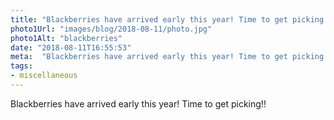 ```yaml
---
title: "Blackberries have arrived early this year! Time to get picking!!"
photo1Url: "images/blog/2018-08-11/photo.jpg"
photo1Alt: "blackberries"
date: "2018-08-11T16:55:53"
meta:  "Blackberries have arrived early this year! Time to get picking!!"
tags:
- miscellaneous
---
```

Blackberries have arrived early this year! Time to get picking!!
